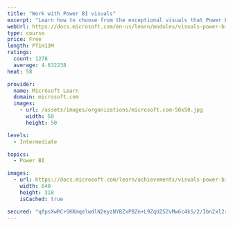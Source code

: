 ```yaml
---
title: "Work with Power BI visuals"
excerpt: "Learn how to choose from the exceptional visuals that Power BI makes available to you. Formatting visuals will direct the user’s attention to exactly where you want it, while helping to make the visual easier to read and interpret. You will also learn about how to use key performance indicators (KPIs)."
webUrl: https://docs.microsoft.com/en-us/learn/modules/visuals-power-bi/
type: course
price: Free
length: PT1H13M
ratings:
  count: 1278
  average: 4.632238
heat: 58

provider:
  name: Microsoft Learn
  domain: microsoft.com
  images:
    - url: /assets/images/organizations/microsoft.com-50x50.jpg
      width: 50
      height: 50

levels:
  - Intermediate

topics:
  - Power BI

images:
  - url: https://docs.microsoft.com/learn/achievements/visuals-power-bi-social.png
    width: 640
    height: 318
    isCached: true

secured: "qfpsXwRC+SKKmqelwdlN2eyzNYBZxPBZn+L9ZqUZSZvMw6c4kS/2/Ibn2xl2rAGrORw+UjrGQVYEHuufXN+ZA9elK4SN6E6I+yKC3E13xiyxWIpkWUZkCBP2CJ14j95OCxyGQfqfAYBlpha32UIaHj0qyjAMJdCe0C8DuEdXB8DdLRxchvOAKVpROnsUqSPXCBlZSPBWk9cGgjokX2Lf2BSvA4AgjSIcbE9pVt0WjnhEDKdTefPOdxK7ZAZdYaJw3HovtpDSH9Z0rIG6oGAYvUAEwEFQ8BDg4se55CIBmug5eH/D3whXEWRoS2IqY8UCMg7oAi1Ez5SOfSm4TeTou/wwrgM2H9yFQAY+6zYVENUiMt74IAmzRUIOYQLdOCAKOBlGL8ozwEjtHc+XN3JrSI9RXamSD9vOjzyhaMH6nAU=;MczCIzKlW51uyPKSGlBleA=="
---
```


